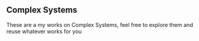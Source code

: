 ## Complex Systems

These are a my works on Complex Systems, feel free to explore them and reuse whatever works for you

